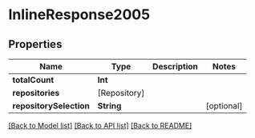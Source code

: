 # InlineResponse2005

## Properties
Name | Type | Description | Notes
------------ | ------------- | ------------- | -------------
**totalCount** | **Int** |  | 
**repositories** | [Repository] |  | 
**repositorySelection** | **String** |  | [optional] 

[[Back to Model list]](../README.md#documentation-for-models) [[Back to API list]](../README.md#documentation-for-api-endpoints) [[Back to README]](../README.md)


